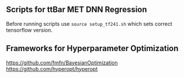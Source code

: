 ## Scripts for ttBar MET DNN Regression ##

Before running scripts use `source setup_tf241.sh` which sets correct tensorflow version.

## Frameworks for Hyperparameter Optimization ##

https://github.com/fmfn/BayesianOptimization
https://github.com/hyperopt/hyperopt
